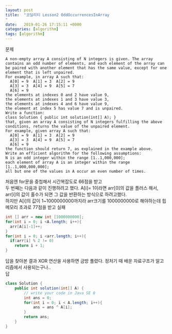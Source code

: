 ```yaml
---
layout: post
title:  "코딜리티 Lesson2 OddOccurrencesInArray
"
date:   2019-01-26 17:15:11 +0000
categories: [algorithm]
tags: [algorithm]
---
```


문제

```
A non-empty array A consisting of N integers is given. The array contains an odd number of elements, and each element of the array can be paired with another element that has the same value, except for one element that is left unpaired.
For example, in array A such that:
  A[0] = 9  A[1] = 3  A[2] = 9
  A[3] = 3  A[4] = 9  A[5] = 7
  A[6] = 9
the elements at indexes 0 and 2 have value 9,
the elements at indexes 1 and 3 have value 3,
the elements at indexes 4 and 6 have value 9,
the element at index 5 has value 7 and is unpaired.
Write a function:
class Solution { public int solution(int[] A); }
that, given an array A consisting of N integers fulfilling the above conditions, returns the value of the unpaired element.
For example, given array A such that:
  A[0] = 9  A[1] = 3  A[2] = 9
  A[3] = 3  A[4] = 9  A[5] = 7
  A[6] = 9
the function should return 7, as explained in the example above.
Write an efficient algorithm for the following assumptions:
N is an odd integer within the range [1..1,000,000];
each element of array A is an integer within the range [1..1,000,000,000];
all but one of the values in A occur an even number of times.
```

처음엔 for문을 중첩해서 시간복잡도로 66점을 받고<br>
두 번째는 다음과 같이 진행하려고 했다. A[i]= 1이라면 arr[0]의 값을 플러스 해서, arr[i]의 값이 홀수가 되면 그 값을 반환하는 방식으로 하려고했다.
<br>하지만 A[i]의 값이 1~1000000000까지라 arr크기를 1000000000로 해야하는데 힙메모리 초과로 77점을 받고 실패
```Java
int [] arr = new int [1000000000];
for(int i = 0; i <A.length; i++){
  arr[A[i]-1]++;
}
for(int i = 0; i <arr.length; i++){
  if(arr[i] % 2 != 0)
    return i + 1;
}
```

답을 찾아본 결과 XOR 연산을 사용하면 금방 풀렸다. 정처기 때 배운 자료구조가 알고리즘에서 사용되는구나..
<br>
답
```java
class Solution {
    public int solution(int[] A) {
        // write your code in Java SE 8
        int ans = 0;
        for(int i = 0; i < A.length; i++){
            ans = ans ^ A[i];
        }
        return ans;
    }
}
```
